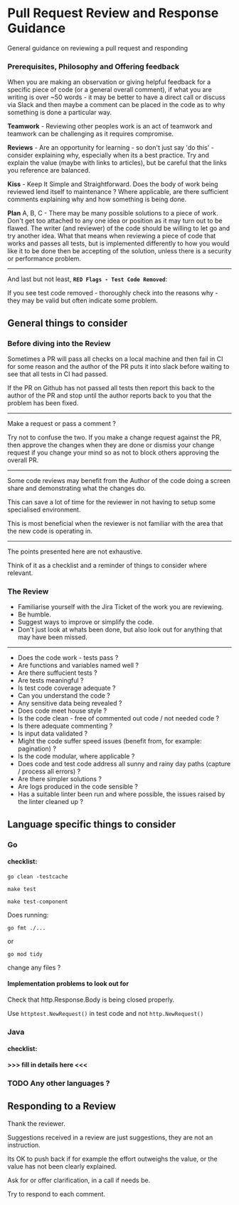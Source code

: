 Pull Request Review and Response Guidance
=========================================

General guidance on reviewing a pull request and responding

### Prerequisites, Philosophy and Offering feedback

When you are making an observation or giving helpful feedback for a specific piece of code (or a general overall comment), if what you are writing is over ~50 words - it may be better to have a direct call or discuss via Slack and then maybe a comment can be placed in the code as to why something is done a particular way.

**Teamwork** - Reviewing other peoples work is an act of teamwork and teamwork can be challenging as it requires compromise.

**Reviews** - Are an opportunity for learning - so don't just say 'do this' - consider explaining why, especially when its a best practice. Try and explain the value (maybe with links to articles), but be careful that the links you reference are balanced.

**Kiss** - Keep It Simple and Straightforward. Does the body of work being reviewed lend itself to maintenance ? Where applicable, are there sufficient comments explaining why and how something is being done.

**Plan** A, B, C - There may be many possible solutions to a piece of work. Don't get too attached to any one idea or position as it may turn out to be flawed. The writer (and reviewer) of the code should be willing to let go and try another idea. What that means when reviewing a piece of code that works and passes all tests, but is implemented differently to how you would like it to be done then be accepting of the solution, unless there is a security or performance problem.

---
And last but not least, **`RED Flags - Test Code Removed`**:

If you see test code removed - thoroughly check into the reasons why - they may be valid but often indicate some problem.

## General things to consider

### Before diving into the Review

Sometimes a PR will pass all checks on a local machine and then fail in CI for some reason and the author of the PR puts it into slack before waiting to see that all tests in CI had passed.

If the PR on Github has not passed all tests then report this back to the author of the PR and stop until the author reports back to you that the problem has been fixed.

---
Make a request or pass a comment ?

Try not to confuse the two. If you make a change request against the PR, then approve the changes when they are done or dismiss your change request if you change your mind so as not to block others approving the overall PR.

---
Some code reviews may benefit from the Author of the code doing a screen share and demonstrating what the changes do.

This can save a lot of time for the reviewer in not having to setup some specialised environment.

This is most beneficial when the reviewer is not familiar with the area that the new code is operating in.

---
The points presented here are not exhaustive.

Think of it as a checklist and a reminder of things to consider where relevant.

### The Review

- Familiarise yourself with the Jira Ticket of the work you are reviewing.
- Be humble.
- Suggest ways to improve or simplify the code.
- Don't just look at whats been done, but also look out for anything that may have been missed.
---
- Does the code work - tests pass ?
- Are functions and variables named well ?
- Are there suffucient tests ?
- Are tests meaningful ?
- Is test code coverage adequate ?
- Can you understand the code ?
- Any sensitive data being revealed ?
- Does code meet house style ?
- Is the code clean - free of commented out code / not needed code ?
- Is there adequate commenting ?
- Is input data validated ?
- Might the code suffer speed issues (benefit from, for example: pagination) ?
- Is the code modular, where applicable ?
- Does code and test code address all sunny and rainy day paths (capture / process all errors) ?
- Are there simpler solutions ?
- Are logs produced in the code sensible ?
- Has a suitable linter been run and where possible, the issues raised by the linter cleaned up ?

## Language specific things to consider

### Go

#### checklist:

```shell
go clean -testcache

make test

make test-component
```

Does running:
```shell
go fmt ./...
```
or
```shell
go mod tidy
```
change any files ?

#### Implementation problems to look out for

Check that http.Response.Body is being closed properly.

Use `httptest.NewRequest()` in test code and not `http.NewRequest()`

### Java

#### checklist:

**>>> fill in details here <<<**

### TODO Any other languages ?

## Responding to a Review

Thank the reviewer.

Suggestions received in a review are just suggestions, they are not an instruction.

Its OK to push back if for example the effort outweighs the value, or the value has not been clearly explained.

Ask for or offer clarification, in a call if needs be.

Try to respond to each comment.
